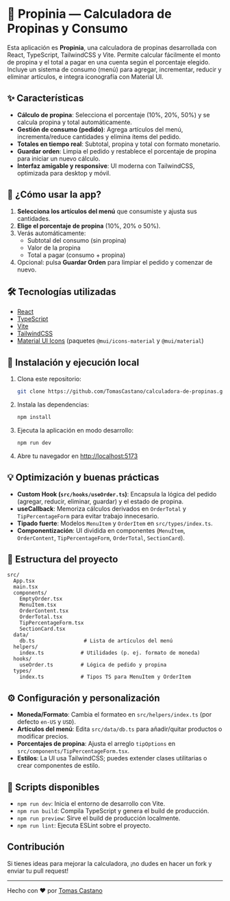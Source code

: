 # 💸 Propinia — Calculadora de Propinas y Consumo

Esta aplicación es **Propinia**, una calculadora de propinas desarrollada con React, TypeScript, TailwindCSS y Vite. Permite calcular fácilmente el monto de propina y el total a pagar en una cuenta según el porcentaje elegido. Incluye un sistema de consumo (menú) para agregar, incrementar, reducir y eliminar artículos, e integra iconografía con Material UI.

## ✨ Características

- **Cálculo de propina**: Selecciona el porcentaje (10%, 20%, 50%) y se calcula propina y total automáticamente.
- **Gestión de consumo (pedido)**: Agrega artículos del menú, incrementa/reduce cantidades y elimina ítems del pedido.
- **Totales en tiempo real**: Subtotal, propina y total con formato monetario.
- **Guardar orden**: Limpia el pedido y restablece el porcentaje de propina para iniciar un nuevo cálculo.
- **Interfaz amigable y responsive**: UI moderna con TailwindCSS, optimizada para desktop y móvil.

## 📖 ¿Cómo usar la app?

1. **Selecciona los artículos del menú** que consumiste y ajusta sus cantidades.
2. **Elige el porcentaje de propina** (10%, 20% o 50%).
3. Verás automáticamente:
   - Subtotal del consumo (sin propina)
   - Valor de la propina
   - Total a pagar (consumo + propina)
4. Opcional: pulsa **Guardar Orden** para limpiar el pedido y comenzar de nuevo.

## 🛠 Tecnologías utilizadas

- [React](https://es.react.dev/)
- [TypeScript](https://www.typescriptlang.org/)
- [Vite](https://vitejs.dev/)
- [TailwindCSS](https://tailwindcss.com/)
- [Material UI Icons](https://mui.com/material-ui/material-icons/) (paquetes `@mui/icons-material` y `@mui/material`)

## 🚀 Instalación y ejecución local

1. Clona este repositorio:
   ```bash
   git clone https://github.com/TomasCastano/calculadora-de-propinas.git
   ```
2. Instala las dependencias:
   ```bash
   npm install
   ```
3. Ejecuta la aplicación en modo desarrollo:
   ```bash
   npm run dev
   ```
4. Abre tu navegador en [http://localhost:5173](http://localhost:5173)

## 💡 Optimización y buenas prácticas

- **Custom Hook (`src/hooks/useOrder.ts`)**: Encapsula la lógica del pedido (agregar, reducir, eliminar, guardar) y el estado de propina.
- **useCallback**: Memoriza cálculos derivados en `OrderTotal` y `TipPercentageForm` para evitar trabajo innecesario.
- **Tipado fuerte**: Modelos `MenuItem` y `OrderItem` en `src/types/index.ts`.
- **Componentización**: UI dividida en componentes (`MenuItem`, `OrderContent`, `TipPercentageForm`, `OrderTotal`, `SectionCard`).

## 📂 Estructura del proyecto

```text
src/
  App.tsx
  main.tsx
  components/
    EmptyOrder.tsx
    MenuItem.tsx
    OrderContent.tsx
    OrderTotal.tsx
    TipPercentageForm.tsx
    SectionCard.tsx
  data/
    db.ts                # Lista de artículos del menú
  helpers/
    index.ts            # Utilidades (p. ej. formato de moneda)
  hooks/
    useOrder.ts         # Lógica de pedido y propina
  types/
    index.ts            # Tipos TS para MenuItem y OrderItem
```

## ⚙️ Configuración y personalización

- **Moneda/Formato**: Cambia el formateo en `src/helpers/index.ts` (por defecto `en-US` y `USD`).
- **Artículos del menú**: Edita `src/data/db.ts` para añadir/quitar productos o modificar precios.
- **Porcentajes de propina**: Ajusta el arreglo `tipOptions` en `src/components/TipPercentageForm.tsx`.
- **Estilos**: La UI usa TailwindCSS; puedes extender clases utilitarias o crear componentes de estilo.

## 🧪 Scripts disponibles

- `npm run dev`: Inicia el entorno de desarrollo con Vite.
- `npm run build`: Compila TypeScript y genera el build de producción.
- `npm run preview`: Sirve el build de producción localmente.
- `npm run lint`: Ejecuta ESLint sobre el proyecto.

## Contribución

Si tienes ideas para mejorar la calculadora, ¡no dudes en hacer un fork y enviar tu pull request!

---

Hecho con ❤️ por [Tomas Castano](https://github.com/TomasCastano)
